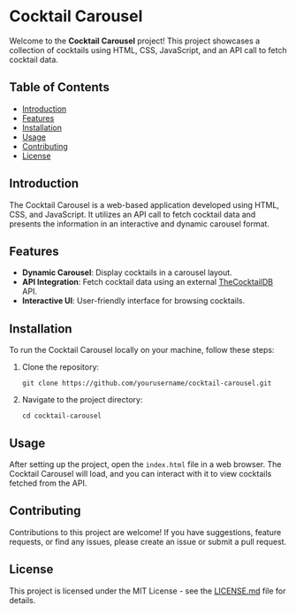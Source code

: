 # Cocktail Carousel

Welcome to the **Cocktail Carousel** project! This project showcases a collection of cocktails using HTML, CSS, JavaScript, and an API call to fetch cocktail data.

## Table of Contents

- [Introduction](#introduction)
- [Features](#features)
- [Installation](#installation)
- [Usage](#usage)
- [Contributing](#contributing)
- [License](#license)

## Introduction

The Cocktail Carousel is a web-based application developed using HTML, CSS, and JavaScript. It utilizes an API call to fetch cocktail data and presents the information in an interactive and dynamic carousel format.

## Features

- **Dynamic Carousel**: Display cocktails in a carousel layout.
- **API Integration**: Fetch cocktail data using an external [TheCocktailDB](https://www.thecocktaildb.com/api.php) API.
- **Interactive UI**: User-friendly interface for browsing cocktails.

## Installation

To run the Cocktail Carousel locally on your machine, follow these steps:

1. Clone the repository:

    `git clone https://github.com/yourusername/cocktail-carousel.git`

2. Navigate to the project directory:

    `cd cocktail-carousel`


## Usage

After setting up the project, open the `index.html` file in a web browser. The Cocktail Carousel will load, and you can interact with it to view cocktails fetched from the API.

## Contributing

Contributions to this project are welcome! If you have suggestions, feature requests, or find any issues, please create an issue or submit a pull request.

## License

This project is licensed under the MIT License - see the [LICENSE.md](LICENSE.md) file for details.
